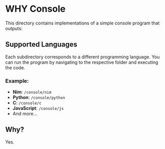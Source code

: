 # WHY Console

This directory contains implementations of a simple console program that outputs:


## Supported Languages

Each subdirectory corresponds to a different programming language. You can run the program by navigating to the respective folder and executing the code.

### Example:

- **Nim**: `/console/nim`
- **Python**: `/console/python`
- **C**: `/console/c`
- **JavaScript**: `/console/js`
- And more...

## Why?

Yes.
